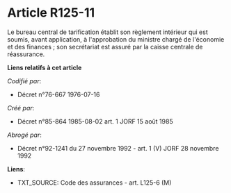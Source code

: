# Article R125-11

Le bureau central de tarification établit son règlement intérieur qui est soumis, avant application, à l'approbation du
ministre chargé de l'économie et des finances ; son secrétariat est assuré par la caisse centrale de réassurance.

**Liens relatifs à cet article**

_Codifié par_:

  - Décret n°76-667 1976-07-16

_Créé par_:

  - Décret n°85-864 1985-08-02 art. 1 JORF 15 août 1985

_Abrogé par_:

  - Décret n°92-1241 du 27 novembre 1992 - art. 1 (V) JORF 28 novembre 1992

**Liens**:

  - TXT_SOURCE: Code des assurances - art. L125-6 (M)
